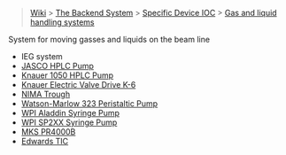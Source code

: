 > [Wiki](Home) > [The Backend System](The-Backend-System) > [Specific Device IOC](Specific-Device-IOC) > [Gas and liquid handling systems](Gas-And-Liquid-Handling-Systems)

System for moving gasses and liquids on the beam line

- IEG system
- [JASCO HPLC Pump](JASCO-PU--4180-HPLC-Pump)
- [Knauer 1050 HPLC Pump](Knauer-1050-HPLC-Pump)
- [Knauer Electric Valve Drive K-6](Knauer-k-6)
- [NIMA Trough](NIMA-Trough)
- [Watson-Marlow 323 Peristaltic Pump](Watson-Marlow-323-Peristaltic-Pump)
- [WPI Aladdin Syringe Pump](WPI-Aladdin-Syringe-Pump)
- [WPI SP2XX Syringe Pump](WPI-SP2XX-Syringe-Pump)
- [MKS PR4000B](MKS_PR4000B)
- [Edwards TIC](Edwards-Turbo-Instrument-Controller)


